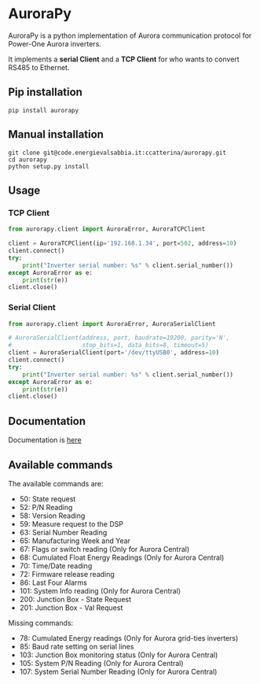 # AuroraPy
AuroraPy is a python implementation of Aurora communication protocol for Power-One Aurora inverters.

It implements a **serial Client** and a **TCP Client** for who wants to convert RS485 to Ethernet.

## Pip installation
```
pip install aurorapy
```

## Manual installation
```
git clone git@code.energievalsabbia.it:ccatterina/aurorapy.git
cd aurorapy
python setup.py install
```

## Usage

### TCP Client
```python
from aurorapy.client import AuroraError, AuroraTCPClient

client = AuroraTCPClient(ip='192.168.1.34', port=502, address=10)
client.connect()
try:
    print("Inverter serial number: %s" % client.serial_number())
except AuroraError as e:
    print(str(e))
client.close()
```

### Serial Client
```python
from aurorapy.client import AuroraError, AuroraSerialClient

# AuroraSerialClient(address, port, baudrate=19200, parity='N',
#                    stop_bits=1, data_bits=8, timeout=5)
client = AuroraSerialClient(port='/dev/ttyUSB0', address=10)
client.connect()
try:
    print("Inverter serial number: %s" % client.serial_number())
except AuroraError as e:
    print(str(e))
client.close()
```

## Documentation
Documentation is [here](docs/docs.md)

## Available commands

The available commands are:

* 50: State request
* 52: P/N Reading
* 58: Version Reading
* 59: Measure request to the DSP
* 63: Serial Number Reading
* 65: Manufacturing Week and Year
* 67: Flags or switch reading (Only for Aurora Central)
* 68: Cumulated Float Energy Readings (Only for Aurora Central)
* 70: Time/Date reading
* 72: Firmware release reading
* 86: Last Four Alarms
* 101: System Info reading (Only for Aurora Central)
* 200: Junction Box - State Request
* 201: Junction Box - Val Request

Missing commands:

* 78: Cumulated Energy readings (Only for Aurora grid-ties inverters)
* 85: Baud rate setting on serial lines
* 103: Junction Box monitoring status (Only for Aurora Central)
* 105: System P/N Reading (Only for Aurora Central)
* 107: System Serial Number Reading (Only for Aurora Central)

